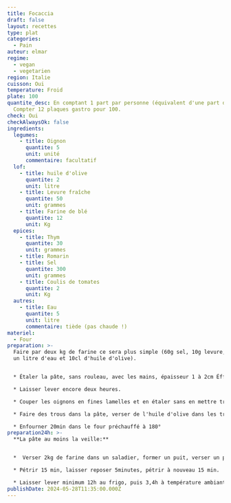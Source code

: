 ```yaml
---
title: Focaccia
draft: false
layout: recettes
type: plat
categories:
  - Pain
auteur: elmar
regime:
  - vegan
  - vegetarien
region: Italie
cuisson: Oui
temperature: Froid
plate: 100
quantite_desc: En comptant 1 part par personne (équivalent d'une part de tarte)
  Compter 12 plaques gastro pour 100.
check: Oui
checkAlwaysOk: false
ingredients:
  legumes:
    - title: Oignon
      quantite: 5
      unit: unité
      commentaire: facultatif
  lof:
    - title: huile d'olive
      quantite: 2
      unit: litre
    - title: Levure fraîche
      quantite: 50
      unit: grammes
    - title: Farine de blé
      quantite: 12
      unit: Kg
  epices:
    - title: Thym
      quantite: 30
      unit: grammes
    - title: Romarin
    - title: Sel
      quantite: 300
      unit: grammes
    - title: Coulis de tomates
      quantite: 2
      unit: Kg
  autres:
    - title: Eau
      quantite: 5
      unit: litre
      commentaire: tiède (pas chaude !)
materiel:
  - Four
preparation: >-
  Faire par deux kg de farine ce sera plus simple (60g sel, 10g levure, environ
  un litre d'eau et 10cl d'huile d'olive).


  * Étaler la pâte, sans rouleau, avec les mains, épaisseur 1 à 2cm Éffeuiller les herbes, puis badigeonner d'un tout petit peu de sauce tomate qu'on aura pris soin d'assaisoner avec un peu de sel et de poivre.

  * Laisser lever encore deux heures.

  * Couper les oignons en fines lamelles et en étaler sans en mettre trop.

  * Faire des trous dans la pâte, verser de l'huile d'olive dans les trous et un peu partout.

  * Enfourner 20min dans le four préchauffé à 180°
preparation24h: >-
  **La pâte au moins la veille:**


  *  Verser 2kg de farine dans un saladier, former un puit, verser un peu d'eau tiède, y émietter la levure, laisser reposer dix minutes. Sur le bord du puit creuser une petite rigole y verser le sel et l'huile d'olive, prendre soin à ne pas mettre le sel en contact avec la levure. Mélanger petit à petit l'eau levurée avec la farine en allant du milieu vers l'extérieur et en rajoutant petit à petit le reste d'eau.

  * Pétrir 15 min, laisser reposer 5minutes, pétrir à nouveau 15 min.

  * Laisser lever minimum 12h au frigo, puis 3,4h à température ambiante.
publishDate: 2024-05-28T11:35:00.000Z
---
```

